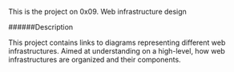 This is the project on 0x09. Web infrastructure design

######Description

This project contains links to diagrams
representing different web infrastructures.
Aimed at understanding on a high-level,
how web infrastructures are organized and their components.
